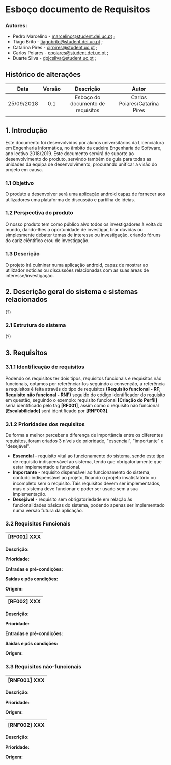 # **Esboço documento de Requisitos**

### **Autores:**
* Pedro Marcelino - marcelino@student.dei.uc.pt ; 
* Tiago Brito - tiagobrito@student.dei.uc.pt ;
* Catarina Pires - cjrpires@student.uc.pt ;
* Carlos Poiares - cpoiares@student.dei.uc.pt ;
* Duarte Silva -  dpjcsilva@student.uc.pt ;


## Histórico de alterações

| Data | Versão | Descrição | Autor |
|:----:|:------:|:---------:|:-----:|
|25/09/2018| 0.1|Esboço do documento de requisitos| Carlos Poiares/Catarina Pires
|   |   |   |   |


## **1. Introdução**
Este documento foi desenvolvidos por alunos universitários da Licenciatura em Engenharia Informática, no âmbito da cadeira Engenharia de Software, ano lectivo 2018/2019.
Este documento servirá de suporte ao desenvolvimento do produto, servindo também de guia para todas as unidades da equipa de desenvolvimento, procurando unificar a visão do projeto em causa.

### **1.1 Objetivo** 
O produto a desenvolver será uma aplicação android capaz de fornecer aos utilizadores uma plataforma de discussão e partilha de ideias.

### **1.2 Perspectiva do produto**

O nosso produto tem como público alvo todos os investigadores à volta do mundo, dando-lhes a oportunidade de investigar, tirar dúvidas ou simplesmente debater temas de interesse ou investigação, criando fóruns do cariz ciêntifico e/ou de investigação.

### **1.3 Descrição**

O projeto irá culminar numa aplicação android, capaz de mostrar ao utilizador notícias ou discussões relacionadas com as suas áreas de interesse/investigação.

## **2. Descrição geral do sistema e sistemas relacionados**
(?)
### **2.1 Estrutura do sistema**
(?)

## **3. Requisitos**

### **3.1.1 Identificação de requisitos**
Podendo os requisitos ter dois tipos, requisitos funcionais e requisitos não funcionais, optamos por referênciar-los seguindo a convenção, a referência a requisitos é feita através do tipo de requisitos **(Requisito funcional - RF; Requisito não funcional - RNF)** seguido do código identificador do requisito em questão, seguindo o exemplo: requisito funcional **[Criação do Perfil]** seria identificado pelo tag **[RF001]**, assim como o requisito não funcional **[Escalabilidade]** será identificado por **[RNF003]**.

### **3.1.2 Prioridades dos requisitos**

De forma a melhor perceber a diferença de importância entre os diferentes requisitos, foram criados 3 níveis de prioridade, "essencial", "importante" e "desejável".
* **Essencial** -  requisito vital ao funcionamento do sistema, sendo este tipo de requisito indispensável ao sistema, tendo que obrigatoriamente que estar implementado e funcional.
* **Importante** - requisito dispensável ao funcionamento do sistema, contudo indispensável ao projeto, ficando o projeto insatisfatório ou incompleto sem o requisito. Tais requisitos devem ser implementados, mas o sistema deve funcionar e poder ser usado sem a sua implementação.
* **Desejável** - requisito sem obrigatoriedade em relação às funcionalidades básicas do sistema, podendo apenas ser implementado numa versão futura da aplicação.

### **3.2 Requisitos Funcionais**
|[RF001] XXX|
|:-:|
**Descrição:**

**Prioridade:**

**Entradas e pré-condições:**

**Saídas e pós condições:**

**Origem:**

|[RF002] XXX|
|:-:|

**Descrição:**

**Prioridade:**

**Entradas e pré-condições:**

**Saídas e pós condições:**

**Origem:**

### **3.3 Requisitos não-funcionais**

|[RNF001] XXX|
|-:|
**Descrição:**

**Prioridade:**

**Origem:**

|[RNF002] XXX|
|-:|
**Descrição:**

**Prioridade:**

**Origem:**
